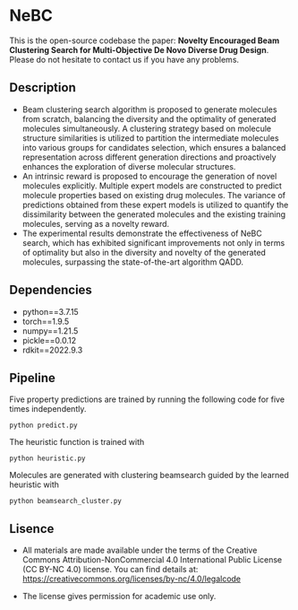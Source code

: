# NeBC
This is the open-source codebase the paper: __Novelty Encouraged Beam Clustering Search for Multi-Objective De Novo Diverse Drug Design__. Please do not hesitate to contact us if you have any problems.

## Description
- Beam clustering search algorithm is proposed to generate molecules from scratch, balancing the diversity and the optimality of generated molecules simultaneously. A clustering strategy based on molecule structure similarities is utilized to partition the intermediate molecules into various groups for candidates selection, which ensures a balanced representation across different generation directions and proactively enhances the exploration of diverse molecular structures.
- An intrinsic reward is proposed to encourage the generation of novel molecules explicitly. Multiple expert models are constructed to predict molecule properties based on existing drug molecules. The variance of predictions obtained from these expert models is utilized to quantify the dissimilarity between the generated molecules and the existing training molecules, serving as a novelty reward.  
- The experimental results demonstrate the effectiveness of NeBC search, which has exhibited significant improvements not only in terms of optimality but also in the diversity and novelty of the generated molecules, surpassing the state-of-the-art algorithm QADD.

## Dependencies
- python==3.7.15
- torch==1.9.5
- numpy==1.21.5
- pickle==0.0.12
- rdkit==2022.9.3

## Pipeline
Five property predictions are trained by running the following code for five times independently.
```
python predict.py
```

The heuristic function is trained with
```
python heuristic.py
```

Molecules are generated with clustering beamsearch guided by the learned heuristic with 
```
python beamsearch_cluster.py
```

## Lisence
- All materials are made available under the terms of the Creative Commons Attribution-NonCommercial 4.0 International Public License (CC BY-NC 4.0) license. You can find details at: <https://creativecommons.org/licenses/by-nc/4.0/legalcode>

- The license gives permission for academic use only.
